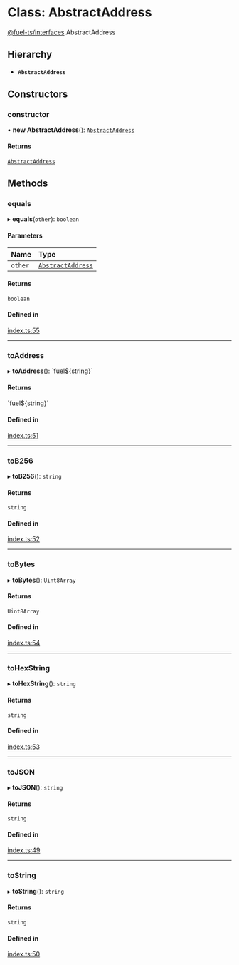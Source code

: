 # Class: AbstractAddress

[@fuel-ts/interfaces](/api/Interfaces/index.md).AbstractAddress

## Hierarchy

- **`AbstractAddress`**

## Constructors

### constructor

• **new AbstractAddress**(): [`AbstractAddress`](/api/Interfaces/AbstractAddress.md)

#### Returns

[`AbstractAddress`](/api/Interfaces/AbstractAddress.md)

## Methods

### equals

▸ **equals**(`other`): `boolean`

#### Parameters

| Name | Type |
| :------ | :------ |
| `other` | [`AbstractAddress`](/api/Interfaces/AbstractAddress.md) |

#### Returns

`boolean`

#### Defined in

[index.ts:55](https://github.com/FuelLabs/fuels-ts/blob/e0e95c40/packag/api/src/index.ts#L55)

___

### toAddress

▸ **toAddress**(): \`fuel${string}\`

#### Returns

\`fuel${string}\`

#### Defined in

[index.ts:51](https://github.com/FuelLabs/fuels-ts/blob/e0e95c40/packag/api/src/index.ts#L51)

___

### toB256

▸ **toB256**(): `string`

#### Returns

`string`

#### Defined in

[index.ts:52](https://github.com/FuelLabs/fuels-ts/blob/e0e95c40/packag/api/src/index.ts#L52)

___

### toBytes

▸ **toBytes**(): `Uint8Array`

#### Returns

`Uint8Array`

#### Defined in

[index.ts:54](https://github.com/FuelLabs/fuels-ts/blob/e0e95c40/packag/api/src/index.ts#L54)

___

### toHexString

▸ **toHexString**(): `string`

#### Returns

`string`

#### Defined in

[index.ts:53](https://github.com/FuelLabs/fuels-ts/blob/e0e95c40/packag/api/src/index.ts#L53)

___

### toJSON

▸ **toJSON**(): `string`

#### Returns

`string`

#### Defined in

[index.ts:49](https://github.com/FuelLabs/fuels-ts/blob/e0e95c40/packag/api/src/index.ts#L49)

___

### toString

▸ **toString**(): `string`

#### Returns

`string`

#### Defined in

[index.ts:50](https://github.com/FuelLabs/fuels-ts/blob/e0e95c40/packag/api/src/index.ts#L50)
